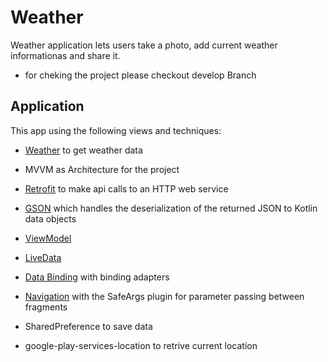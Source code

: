 # Weather

Weather application lets users take a photo, add current weather informationas and share it.
* for cheking the project please checkout develop Branch

## Application

This app using the following views and techniques:

* [Weather](https://weatherstack.com/) to get weather data

* MVVM as Architecture for the project
* [Retrofit](https://square.github.io/retrofit/) to make api calls to an HTTP web service
* [GSON](https://github.com/google/gson) which handles the deserialization of the returned JSON to Kotlin data objects
* [ViewModel](https://developer.android.com/topic/libraries/architecture/viewmodel)
* [LiveData](https://developer.android.com/topic/libraries/architecture/livedata)
* [Data Binding](https://developer.android.com/topic/libraries/data-binding/) with binding adapters
* [Navigation](https://developer.android.com/topic/libraries/architecture/navigation/) with the SafeArgs plugin for parameter passing between fragments
* SharedPreference to save data
* google-play-services-location to retrive current location
